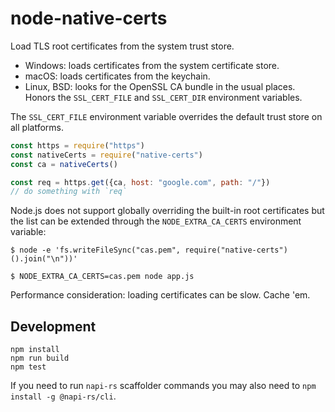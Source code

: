 # node-native-certs

Load TLS root certificates from the system trust store.

- Windows: loads certificates from the system certificate store.
- macOS: loads certificates from the keychain.
- Linux, BSD: looks for the OpenSSL CA bundle in the usual places.
  Honors the `SSL_CERT_FILE` and `SSL_CERT_DIR` environment variables.

The `SSL_CERT_FILE` environment variable overrides the default trust store
on all platforms.

```js
const https = require("https")
const nativeCerts = require("native-certs")
const ca = nativeCerts()

const req = https.get({ca, host: "google.com", path: "/"})
// do something with `req`
```

Node.js does not support globally overriding the built-in root certificates
but the list can be extended through the `NODE_EXTRA_CA_CERTS` environment
variable:

```
$ node -e 'fs.writeFileSync("cas.pem", require("native-certs")().join("\n"))'

$ NODE_EXTRA_CA_CERTS=cas.pem node app.js
```

Performance consideration: loading certificates can be slow. Cache 'em.

## Development

```shell
npm install
npm run build
npm test
```

If you need to run `napi-rs` scaffolder commands you may also need to `npm install -g @napi-rs/cli`.